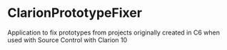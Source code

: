 # ClarionPrototypeFixer

Application to fix prototypes from projects originally created in C6 when used with Source Control with Clarion 10
